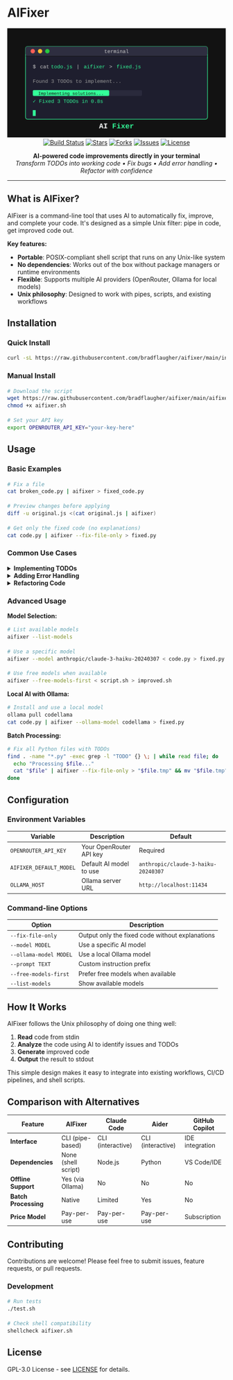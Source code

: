 # AIFixer

<p align="center">
  <img src="./logo.svg" alt="AIFixer" width="600">
  <br>
  <a href="https://github.com/bradflaugher/aifixer/actions"><img src="https://img.shields.io/github/actions/workflow/status/bradflaugher/aifixer/ci.yml?branch=main&style=flat-square" alt="Build Status"></a>
  <a href="https://github.com/bradflaugher/aifixer/stargazers"><img src="https://img.shields.io/github/stars/bradflaugher/aifixer?style=flat-square" alt="Stars"></a>
  <a href="https://github.com/bradflaugher/aifixer/network/members"><img src="https://img.shields.io/github/forks/bradflaugher/aifixer?style=flat-square" alt="Forks"></a>
  <a href="https://github.com/bradflaugher/aifixer/issues"><img src="https://img.shields.io/github/issues/bradflaugher/aifixer?style=flat-square" alt="Issues"></a>
  <a href="https://github.com/bradflaugher/aifixer/blob/main/LICENSE"><img src="https://img.shields.io/github/license/bradflaugher/aifixer?style=flat-square" alt="License"></a>
</p>

<p align="center">
  <strong>AI-powered code improvements directly in your terminal</strong>
  <br>
  <em>Transform TODOs into working code • Fix bugs • Add error handling • Refactor with confidence</em>
</p>

---

## What is AIFixer?

AIFixer is a command-line tool that uses AI to automatically fix, improve, and complete your code. It's designed as a simple Unix filter: pipe in code, get improved code out.

**Key features:**
- **Portable**: POSIX-compliant shell script that runs on any Unix-like system
- **No dependencies**: Works out of the box without package managers or runtime environments
- **Flexible**: Supports multiple AI providers (OpenRouter, Ollama for local models)
- **Unix philosophy**: Designed to work with pipes, scripts, and existing workflows

## Installation

### Quick Install
```sh
curl -sL https://raw.githubusercontent.com/bradflaugher/aifixer/main/install.sh | sh
```

### Manual Install
```sh
# Download the script
wget https://raw.githubusercontent.com/bradflaugher/aifixer/main/aifixer.sh
chmod +x aifixer.sh

# Set your API key
export OPENROUTER_API_KEY="your-key-here"
```

## Usage

### Basic Examples

```sh
# Fix a file
cat broken_code.py | aifixer > fixed_code.py

# Preview changes before applying
diff -u original.js <(cat original.js | aifixer)

# Get only the fixed code (no explanations)
cat code.py | aifixer --fix-file-only > fixed.py
```

### Common Use Cases

<details>
<summary><strong>Implementing TODOs</strong></summary>

**Input:**
```python
def process_user_data(user_id):
    # TODO: Validate user_id format
    # TODO: Add logging
    # TODO: Handle database connection errors
    
    conn = get_db_connection()
    return conn.query(f"SELECT * FROM users WHERE id = {user_id}")
```

**Output:**
```python
import logging
import re
from contextlib import contextmanager

logger = logging.getLogger(__name__)

def process_user_data(user_id):
    # Validate user_id format
    if not isinstance(user_id, (int, str)):
        raise ValueError("user_id must be an integer or string")
    
    if isinstance(user_id, str) and not re.match(r'^\d+$', user_id):
        raise ValueError("user_id string must contain only digits")
    
    logger.info(f"Processing data for user_id: {user_id}")
    
    # Handle database connection errors
    try:
        with get_db_connection() as conn:
            # Use parameterized query to prevent SQL injection
            result = conn.query("SELECT * FROM users WHERE id = ?", (user_id,))
            logger.debug(f"Retrieved {len(result)} rows for user_id: {user_id}")
            return result
    except DatabaseConnectionError as e:
        logger.error(f"Database connection failed: {e}")
        raise
    except Exception as e:
        logger.error(f"Unexpected error processing user_id {user_id}: {e}")
        raise
```
</details>

<details>
<summary><strong>Adding Error Handling</strong></summary>

```sh
# Add comprehensive error handling
cat api_client.js | aifixer --prompt "Add proper error handling and retry logic" > robust_api_client.js
```
</details>

<details>
<summary><strong>Refactoring Code</strong></summary>

```sh
# Refactor for better performance
cat slow_algorithm.py | aifixer --prompt "Optimize this algorithm for better time complexity" > optimized_algorithm.py

# Improve code structure
cat monolithic_function.js | aifixer --prompt "Break this into smaller, testable functions" > refactored.js
```
</details>

### Advanced Usage

**Model Selection:**
```sh
# List available models
aifixer --list-models

# Use a specific model
aifixer --model anthropic/claude-3-haiku-20240307 < code.py > fixed.py

# Use free models when available
aifixer --free-models-first < script.sh > improved.sh
```

**Local AI with Ollama:**
```sh
# Install and use a local model
ollama pull codellama
cat code.py | aifixer --ollama-model codellama > fixed.py
```

**Batch Processing:**
```sh
# Fix all Python files with TODOs
find . -name "*.py" -exec grep -l "TODO" {} \; | while read file; do
  echo "Processing $file..."
  cat "$file" | aifixer --fix-file-only > "$file.tmp" && mv "$file.tmp" "$file"
done
```

## Configuration

### Environment Variables

| Variable | Description | Default |
|----------|-------------|---------|
| `OPENROUTER_API_KEY` | Your OpenRouter API key | Required |
| `AIFIXER_DEFAULT_MODEL` | Default AI model to use | `anthropic/claude-3-haiku-20240307` |
| `OLLAMA_HOST` | Ollama server URL | `http://localhost:11434` |

### Command-line Options

| Option | Description |
|--------|-------------|
| `--fix-file-only` | Output only the fixed code without explanations |
| `--model MODEL` | Use a specific AI model |
| `--ollama-model MODEL` | Use a local Ollama model |
| `--prompt TEXT` | Custom instruction prefix |
| `--free-models-first` | Prefer free models when available |
| `--list-models` | Show available models |

## How It Works

AIFixer follows the Unix philosophy of doing one thing well:

1. **Read** code from stdin
2. **Analyze** the code using AI to identify issues and TODOs
3. **Generate** improved code
4. **Output** the result to stdout

This simple design makes it easy to integrate into existing workflows, CI/CD pipelines, and shell scripts.

## Comparison with Alternatives

| Feature | AIFixer | Claude Code | Aider | GitHub Copilot |
|---------|---------|-------------|-------|----------------|
| **Interface** | CLI (pipe-based) | CLI (interactive) | CLI (interactive) | IDE integration |
| **Dependencies** | None (shell script) | Node.js | Python | VS Code/IDE |
| **Offline Support** | Yes (via Ollama) | No | No | No |
| **Batch Processing** | Native | Limited | Yes | No |
| **Price Model** | Pay-per-use | Pay-per-use | Pay-per-use | Subscription |

## Contributing

Contributions are welcome! Please feel free to submit issues, feature requests, or pull requests.

### Development

```sh
# Run tests
./test.sh

# Check shell compatibility
shellcheck aifixer.sh
```

## License

GPL-3.0 License - see [LICENSE](LICENSE) for details.
